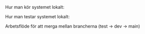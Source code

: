 Hur man kör systemet lokalt:



Hur man testar systemet lokalt:



Arbetsflöde för att merga mellan brancherna (test -> dev -> main)

